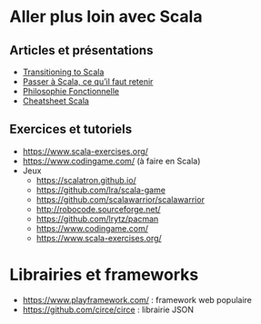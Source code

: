 # Aller plus loin avec Scala

## Articles et présentations

- [Transitioning to Scala](https://blog.redelastic.com/transitioning-to-scala-d1818f25b2b7)
- [Passer à Scala, ce qu’il faut retenir](http://www.touilleur-express.fr/2014/04/08/passer-a-scala-ce-quil-faut-retenir/)
- [Philosophie Fonctionnelle](https://speakerdeck.com/lilobase/philosophie-fonctionnelle-bdx-dot-io-2016)
- [Cheatsheet Scala](http://docs.scala-lang.org/fr/cheatsheets/)

## Exercices et tutoriels

- https://www.scala-exercises.org/
- https://www.codingame.com/ (à faire en Scala)
- Jeux
    - https://scalatron.github.io/
    - https://github.com/lra/scala-game
    - https://github.com/scalawarrior/scalawarrior
    - http://robocode.sourceforge.net/
    - https://github.com/lrytz/pacman
    - https://www.codingame.com/
    - https://www.scala-exercises.org/

# Librairies et frameworks

- https://www.playframework.com/ : framework web populaire
- https://github.com/circe/circe : librairie JSON
